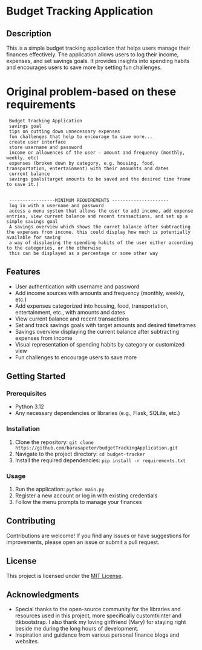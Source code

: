 # Budget Tracking Application

## Description
This is a simple budget tracking application that helps users manage their finances effectively. The application allows users to log their income, expenses, and set savings goals. It provides insights into spending habits and encourages users to save more by setting fun challenges.

# Original problem-based on these requirements
```
 Budget tracking Application
 savings goal
 tips on cutting down unnecessary expenses
 fun challenges that help to encourage to save more...
 create user interface
 store username and password
 income or allowences of the user - amount and frequency (monthly, weekly, etc)
 expenses (broken down by category, e.g. housing, food, transportation, entertainment) with their amounhts and dates
 current balance
 savings goals(target amounts to be saved and the desired time frame to save it.)


 -----------------MINIMUM REQUIREMENTS ---------------------
 log in with a username and password
 access a menu system that allows the user to add income, add expense entries, view current balance and recent transactions, and set up a simple savings goal
 A savings overview which shows the curret balance after subtracting the expenses from income. this could display how much is potentially available for saving
 a way of displaying the spending habits of the user either according to the categories, or the otherwise
 this can be displayed as a percentage or some other way
```

## Features
- User authentication with username and password
- Add income sources with amounts and frequency (monthly, weekly, etc.)
- Add expenses categorized into housing, food, transportation, entertainment, etc., with amounts and dates
- View current balance and recent transactions
- Set and track savings goals with target amounts and desired timeframes
- Savings overview displaying the current balance after subtracting expenses from income
- Visual representation of spending habits by category or customized view
- Fun challenges to encourage users to save more

## Getting Started

### Prerequisites
- Python 3.12
- Any necessary dependencies or libraries (e.g., Flask, SQLite, etc.)

### Installation
1. Clone the repository: `git clone https://github.com/barasapeter/budgetTrackingApplication.git`
2. Navigate to the project directory: `cd budget-tracker`
3. Install the required dependencies: `pip install -r requirements.txt`

### Usage
1. Run the application: `python main.py`
2. Register a new account or log in with existing credentials
3. Follow the menu prompts to manage your finances

## Contributing
Contributions are welcome! If you find any issues or have suggestions for improvements, please open an issue or submit a pull request.

## License
This project is licensed under the [MIT License](LICENSE).

## Acknowledgments
- Special thanks to the open-source community for the libraries and resources used in this project, more specifically customtkinter and ttkbootstrap. I also thank my loving girlfriend (Mary) for staying right beside me during the long hours of development.
- Inspiration and guidance from various personal finance blogs and websites.